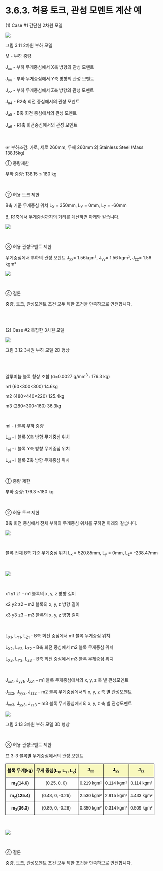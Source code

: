 ﻿# 3.6.3. 허용 토크, 관성 모멘트 계산 예

(1)	Case #1 간단한 2차원 모델

![](../../_assets/그림_3.14_2차원_부하_모델.png)

그림 3.11 2차원 부하 모델



M - 부하 중량

J<sub>xx</sub> - 부하 무게중심에서 X축 방향의 관성 모멘트

J<sub>yy</sub> - 부하 무게중심에서 Y축 방향의 관성 모멘트

J<sub>zz</sub> - 부하 무게중심에서 Z축 방향의 관성 모멘트

J<sub>a4</sub> - R2축 회전 중심에서의 관성 모멘트

J<sub>a5</sub> - B축 회전 중심에서의 관성 모멘트

J<sub>a6</sub> - R1축 회전중심에서의 관성 모멘트


 
<br></br>
☞ 부하조건: 가로, 세로 260mm, 두께 260mm 의 Stainless Steel (Mass 138.15kg)

① 중량제한

부하 중량: 138.15 ≤ 180 kg

   <br>

② 허용 토크 제한

B축 기준 무게중심 위치 L<sub>X</sub> = 350mm, L<sub>Y</sub> = 0mm, L<sub>Z</sub> = -60mm

B, R1축에서 무게중심까지의 거리를 계산하면 아래와 같습니다.

![](../../_assets/3.6.3_수식1.png)


<br>

③ 허용 관성모멘트 제한

무게중심에서 부하의 관성 모멘트  J<sub>xx</sub>= 1.56kgm², J<sub>yy</sub>= 1.56 kgm², J<sub>zz</sub>= 1.56 kgm²


![](../../_assets/3.6.3_수식2.png)


<br>
  
④ 결론

중량, 토크, 관성모멘트 조건 모두 제한 조건을 만족하므로 안전합니다.

<br></br>

(2) Case #2 복잡한 3차원 모델

![](../../_assets/그림_3.15_3차원_부하_모델_2D_형상.png)

그림 3.12 3차원 부하 모델 2D 형상

<br></br>

알루미늄 블록 형상 조합
(σ=0.0027 g/mm<sup>3</sup> : 176.3 kg)

m1 (60×300×300)	 14.6kg

m2 (480×440×220)	125.4kg

m3 (280×300×160)	 36.3kg

<br>

mi  - i 블록 부하 중량

L<sub>xi</sub> - i 블록 X축 방향 무게중심 위치

L<sub>yi</sub> - i 블록 Y축 방향 무게중심 위치

L<sub>zi</sub> - i 블록 Z축 방향 무게중심 위치

<br>

① 중량 제한

부하 중량: 176.3 ≤180 kg

<br>

② 허용 토크 제한

B축 회전 중심에서 전체 부하의 무게중심 위치를 구하면 아래와 같습니다.

![](../../_assets/3.6.3_수식3.png)


<br>

블록 전체 B축 기준 무게중심 위치 L<sub>x</sub> = 520.85mm, L<sub>y</sub> = 0mm, L<sub>z</sub>= -238.47mm

<br>

![](../../_assets/3.6.3_수식4.png)

<br>

x1 y1 z1 – m1 블록의 x, y, z 방향 길이

x2 y2 z2 – m2 블록의 x, y, z 방향 길이

x3 y3 z3 – m3 블록의 x, y, z 방향 길이

<br>

L<sub>X1</sub>, L<sub>Y1</sub>, L<sub>Z1</sub> - B축 회전 중심에서 m1 블록 무게중심 위치

L<sub>X2</sub>, L<sub>Y2</sub>, L<sub>Z2</sub> - B축 회전 중심에서 m2 블록 무게중심 위치

L<sub>X3</sub>, L<sub>Y3</sub>, L<sub>Z3</sub> - B축 회전 중심에서 m3 블록 무게중심 위치

<br>

J<sub>xx1</sub>, J<sub>yy1</sub>, J<sub>zz1</sub> – m1 블록 무게중심에서의 x, y, z 축 별 관성모멘트

J<sub>xx2</sub>, J<sub>yy2</sub>, J<sub>zz2</sub> – m2 블록 무게중심에서의 x, y, z 축 별 관성모멘트

J<sub>xx3</sub>, J<sub>yy3</sub>, J<sub>zz3</sub> – m3 블록 무게중심에서의 x, y, z 축 별 관성모멘트


![](../../_assets/그림_3.16_3차원_부하_모델_3D_형상.png)

그림 3.13 3차원 부하 모델 3D 형상

<br>

③  허용 관성모멘트 제한

표 3-3 블록별 무게중심에서의 관성 모멘트
<style type="text/css">
.tg  {border-collapse:collapse;border-spacing:0;}
.tg td{border-color:black;border-style:solid;border-width:1px;font-family:Arial, sans-serif;font-size:14px;
  overflow:hidden;padding:10px 5px;word-break:normal;}
.tg th{border-color:black;border-style:solid;border-width:1px;font-family:Arial, sans-serif;font-size:14px;
  font-weight:normal;overflow:hidden;padding:10px 5px;word-break:normal;}
.tg .tg-1e26{background-color:#f8f8be;color:#000000; font-weight:bold;font-weight:bold;text-align:center;vertical-align:top}
.tg .tg-baqh{text-align:center;vertical-align:top}
.tg .tg-amwm{font-weight:bold;text-align:center;vertical-align:top}
</style>
<table class="tg">
<thead>
  <tr>
    <th class="tg-1e26">블록 무게(kg)</th>
    <th class="tg-1e26">무게 중심(L<sub>X</sub>, L<sub>Y</sub>, L<sub>Z</sub>)</th>
    <th class="tg-1e26">J<sub>xx</sub></th>
    <th class="tg-1e26">J<sub>yy</sub></th>
    <th class="tg-1e26">J<sub>zz</sub></th>
  </tr>
</thead>
<tbody>
  <tr>
    <td class="tg-amwm">m<sub>1</sub>(14.6)</td>
    <td class="tg-baqh">(0.25, 0, 0)</td>
    <td class="tg-baqh">0.219 kgm²</td>
    <td class="tg-baqh">0.114 kgm²</td>
    <td class="tg-baqh">0.114 kgm²</td>
  </tr>
  <tr>
    <td class="tg-amwm">m<sub>2</sub>(125.4)</td>
    <td class="tg-baqh">(0.48, 0, -0.26)</td>
    <td class="tg-baqh">2.530 kgm²</td>
    <td class="tg-baqh">2.915 kgm²</td>
    <td class="tg-baqh">4.433 kgm²</td>
  </tr>
  <tr>
    <td class="tg-amwm">m<sub>3</sub>(36.3)</td>
    <td class="tg-baqh">(0.89, 0, -0.26)</td>
    <td class="tg-baqh">0.350 kgm²</td>
    <td class="tg-baqh">0.314 kgm²</td>
    <td class="tg-baqh">0.509 kgm²</td>
  </tr>
</tbody>
</table>

<br>

![](../../_assets/3.6.3_수식5.png)

<br>

④ 결론

중량, 토크, 관성모멘트 조건 모두 제한 조건을 만족하므로 안전합니다. 
